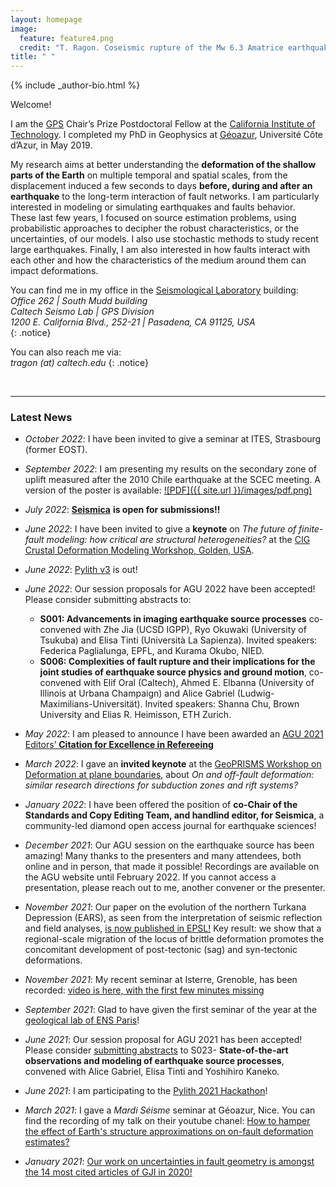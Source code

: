 ```yaml
---
layout: homepage
image:
  feature: feature4.png
  credit: "T. Ragon. Coseismic rupture of the Mw 6.3 Amatrice earthquake, Mt Vettore, Italy."
title: " "
---
```


<footer role="contentinfo">
  <div class="article-author-bottom">
    {% include _author-bio.html %}
  </div>
</footer>

Welcome!

I am the [GPS](https://www.gps.caltech.edu/) Chair’s Prize Postdoctoral Fellow at the [California Institute of Technology](https://www.caltech.edu/). 
I completed my PhD in Geophysics at [Géoazur](https://geoazur.oca.eu/fr/acc-geoazur), Université Côte d’Azur, in May 2019.

My research aims at better understanding the **deformation of the shallow parts of the Earth** on multiple temporal and spatial scales, from the displacement induced a few seconds to days **before, during and after an earthquake** to the long-term interaction of fault networks. I am particularly interested in modeling or simulating earthquakes and faults behavior.  
These last few years, I focused on source estimation problems, using probabilistic approaches to decipher the robust characteristics, or the uncertainties, of our models. I also use stochastic methods to study recent large earthquakes. Finally, I am also interested in how faults interact with each other and how the characteristics of the medium around them can impact deformations.


You can find me in my office in the [Seismological Laboratory](http://seismolab.caltech.edu/) building:  
_Office 262  |  South Mudd building_  
_Caltech Seismo Lab | GPS Division_  
_1200 E. California Blvd., 252-21 | Pasadena, CA 91125, USA_  
{: .notice} 

You can also reach me via:  
*tragon (at) caltech.edu*
{: .notice} 
     
<br>
       
---
### Latest News

- *October 2022*: I have been invited to give a seminar at ITES, Strasbourg (former EOST). 

- *September 2022*: I am presenting my results on the secondary zone of uplift measured after the 2010 Chile earthquake at the SCEC meeting. A version of the poster is available: [![PDF]({{ site.url }}/images/pdf.png)](publications/files/scec2022_small.pdf)

- *July 2022*: [**Seismica**](https://seismica.library.mcgill.ca/) **is open for submissions!!**

- *June 2022*: I have been invited to give a **keynote** on *The future of finite-fault modeling: how critical are structural heterogeneities?* at the [CIG Crustal Deformation Modeling Workshop, Golden, USA](https://geodynamics.org/events/details/260).

- *June 2022*: [Pylith v3](https://geodynamics.org/resources/pylith) is out!

- *June 2022*: Our session proposals for AGU 2022 have been accepted! Please consider submitting abstracts to:
    - **S001: Advancements in imaging earthquake source processes** co-convened with Zhe Jia (UCSD IGPP), Ryo Okuwaki (University of Tsukuba) and Elisa Tinti (Università La Sapienza). Invited speakers: Federica Paglialunga, EPFL, and Kurama Okubo, NIED.
    - **S006: Complexities of fault rupture and their implications for the joint studies of earthquake source physics and ground motion**, co-convened with Elif Oral (Caltech), Ahmed E. Elbanna (University of Illinois at Urbana Champaign) and Alice Gabriel (Ludwig-Maximilians-Universität). Invited speakers: Shanna Chu, Brown University and Elias R. Heimisson, ETH Zurich.  

  
- *May 2022*: I am pleased to announce I have been awarded an [AGU 2021 Editors’ **Citation for Excellence in Refereeing** ](https://eos.org/agu-news/in-appreciation-of-agus-outstanding-reviewers-of-2021)

- *March 2022*: I gave an **invited keynote** at the [GeoPRISMS Workshop on Deformation at plane boundaries](https://sites.google.com/hawaii.edu/strucdefworkshop2022), about *On and off-fault deformation: similar research directions for subduction zones and rift systems?*

- *January 2022*: I have been offered the position of **co-Chair of the Standards and Copy Editing Team, and handlind editor, for Seismica**, a community-led diamond open access journal for earthquake sciences!

- *December 2021*: Our AGU session on the earthquake source has been amazing! Many thanks to the presenters and many attendees, both online and in person, that made it possible! Recordings are available on the AGU website until February 2022. If you cannot access a presentation, please reach out to me, another convener or the presenter.

- *November 2021*: Our paper on the evolution of the northern Turkana Depression (EARS), as seen from the interpretation of seismic reflection and field analyses, [is now published in EPSL!](https://doi.org/10.1016/j.epsl.2021.117285) Key result: we show that a regional-scale migration of the locus of brittle deformation promotes the concomitant development of post-tectonic (sag) and syn-tectonic deformations.

- *November 2021*: My recent seminar at Isterre, Grenoble, has been recorded: [video is here, with the first few minutes missing](https://videos.univ-grenoble-alpes.fr/video/21676-seminar-thea-ragon-on-fault-deformation-estimates-can-we-mitigate-the-effect-of-our-approximations/)

- *September 2021*: Glad to have given the first seminar of the year at the [geological lab of ENS Paris](http://www.geologie.ens.fr/)! 

- *June 2021*: Our session proposal for AGU 2021 has been accepted! Please consider [submitting abstracts](https://agu.confex.com/agu/fm21/prelim.cgi/Session/124133) to S023- **State-of-the-art observations and modeling of earthquake source processes**, convened with Alice Gabriel, Elisa Tinti and Yoshihiro Kaneko.

- *June 2021*: I am participating to the [Pylith 2021 Hackathon](https://geodynamics.org/cig/events/calendar/2021-pylith-hack/)!

- *March 2021*: I gave a *Mardi Séisme* seminar at Géoazur, Nice. You can find the recording of my talk on their youtube chanel: [How to hamper the effect of Earth's structure approximations on on-fault deformation estimates?](https://www.youtube.com/watch?v=q_o2PjDUpPA&list=PLSr2ZD7i9s6kwDyUg96-zFDmXYDmi1rAu&index=16)

- *January 2021*: [Our work on uncertainties in fault geometry is amongst the 14 most cited articles of GJI in 2020!](https://academic.oup.com/gji/pages/highly_cited?utm_campaign=oupac-campaign:819779&utm_source=eTOC&utm_medium=email&utm_content=text+advert&utm_term=gji)